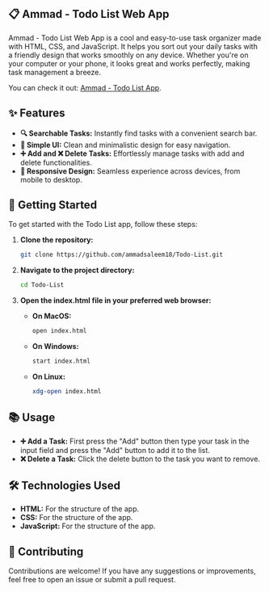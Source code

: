 ## 📋 Ammad - Todo List Web App

Ammad - Todo List Web App is a cool and easy-to-use task organizer made with HTML, CSS, and JavaScript. It helps you sort out your daily tasks with a friendly design that works smoothly on any device. Whether you're on your computer or your phone, it looks great and works perfectly, making task management a breeze.

You can check it out: <a href="https://todo-list-ammad.vercel.app/">Ammad - Todo List App</a>.

## ✨ Features

- **🔍 Searchable Tasks:** Instantly find tasks with a convenient search bar.
- **🧩 Simple UI:** Clean and minimalistic design for easy navigation.
- **➕ Add and ❌ Delete Tasks:** Effortlessly manage tasks with add and delete functionalities.
- **📱 Responsive Design:** Seamless experience across devices, from mobile to desktop.

## 🚀 Getting Started

To get started with the Todo List app, follow these steps:

1. **Clone the repository:**

   ```sh
   git clone https://github.com/ammadsaleem18/Todo-List.git

   ```

2. **Navigate to the project directory:**

   ```sh
   cd Todo-List

   ```

3. **Open the index.html file in your preferred web browser:**

   - **On MacOS:**
     ```sh
     open index.html
     ```
   - **On Windows:**
     ```sh
     start index.html
     ```
   - **On Linux:**
     ```sh
     xdg-open index.html
     ```

## 📚 Usage

- **➕ Add a Task:** First press the "Add" button then type your task in the input field and press the "Add" button to add it to the list.
- **❌ Delete a Task:** Click the delete button to the task you want to remove.

## 🛠️ Technologies Used

- **HTML:** For the structure of the app.
- **CSS:** For the structure of the app.
- **JavaScript:** For the structure of the app.

## 🤝 Contributing

Contributions are welcome! If you have any suggestions or improvements, feel free to open an issue or submit a pull request.
